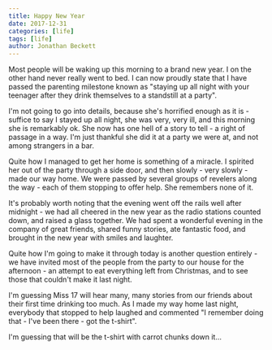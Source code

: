 ```yaml
---
title: Happy New Year
date: 2017-12-31
categories: [life]
tags: [life]
author: Jonathan Beckett
---
```


Most people will be waking up this morning to a brand new year. I on the other hand never really went to bed. I can now proudly state that I have passed the parenting milestone known as "staying up all night with your teenager after they drink themselves to a standstill at a party".

I'm not going to go into details, because she's horrified enough as it is - suffice to say I stayed up all night, she was very, very ill, and this morning she is remarkably ok. She now has one hell of a story to tell - a right of passage in a way. I'm just thankful she did it at a party we were at, and not among strangers in a bar.

Quite how I managed to get her home is something of a miracle. I spirited her out of the party through a side door, and then slowly - very slowly - made our way home. We were passed by several groups of revelers along the way - each of them stopping to offer help. She remembers none of it.

It's probably worth noting that the evening went off the rails well after midnight - we had all cheered in the new year as the radio stations counted down, and raised a glass together. We had spent a wonderful evening in the company of great friends, shared funny stories, ate fantastic food, and brought in the new year with smiles and laughter.

Quite how I'm going to make it through today is another question entirely - we have invited most of the people from the party to our house for the afternoon - an attempt to eat everything left from Christmas, and to see those that couldn't make it last night.

I'm guessing Miss 17 will hear many, many stories from our friends about their first time drinking too much. As I made my way home last night, everybody that stopped to help laughed and commented "I remember doing that - I've been there - got the t-shirt".

I'm guessing that will be the t-shirt with carrot chunks down it...